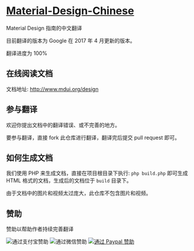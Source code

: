 # <a href="http://www.mdui.org/design" target="_blank">Material-Design-Chinese</a>

Material Design 指南的中文翻译

目前翻译的版本为 Google 在 2017 年 4 月更新的版本。

翻译进度为 100%

## 在线阅读文档

文档地址: http://www.mdui.org/design

## 参与翻译

欢迎你提出文档中的翻译错误、或不完善的地方。

要参与翻译，直接 fork 此仓库进行翻译，翻译完后提交 pull request 即可。

## 如何生成文档

我们使用 PHP 来生成文档，直接在项目根目录下执行: `php build.php` 即可生成 HTML 格式的文档，生成后的文档位于 `build` 目录下。

由于文档中的图片和视频太过庞大，此仓库不包含图片和视频。

## 赞助

赞助以帮助作者持续完善翻译

![通过支付宝赞助](http://ww1.sinaimg.cn/large/63f511e3gy1ffhw0jj5n4j206o089dge.jpg)
![通过微信赞助](http://ww1.sinaimg.cn/large/63f511e3gy1ffhw0vkaeaj206o0890ta.jpg)
[![通过 Paypal 赞助](http://ww1.sinaimg.cn/large/63f511e3gy1fff6937xzbj203w00y3yc.jpg)](https://www.paypal.me/zdhxiong/5)

